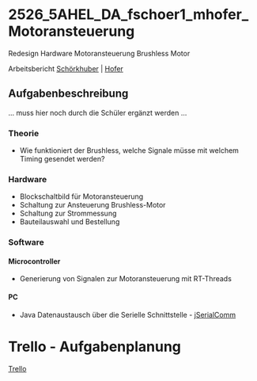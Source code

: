 # 2526_5AHEL_DA_fschoer1_mhofer_Motoransteuerung

Redesign Hardware Motoransteuerung Brushless Motor

Arbeitsbericht [Schörkhuber](Schörkhuber.md) |  [Hofer](Hofer.md)

## Aufgabenbeschreibung
... muss hier noch durch die Schüler ergänzt werden ...

### Theorie
* Wie funktioniert der Brushless, welche Signale müsse mit welchem Timing gesendet werden?

### Hardware
* Blockschaltbild für Motoransteuerung
* Schaltung zur Ansteuerung Brushless-Motor
* Schaltung zur Strommessung
* Bauteilauswahl und Bestellung

### Software

#### Microcontroller
* Generierung von Signalen zur Motoransteuerung mit RT-Threads

#### PC
* Java Datenaustausch über die Serielle Schnittstelle - [jSerialComm](https://fazecast.github.io/jSerialComm/|jSerialComm)


# Trello - Aufgabenplanung
[Trello](https://trello.com/b/73xTd0gu/brushless-motoransteuerung)
